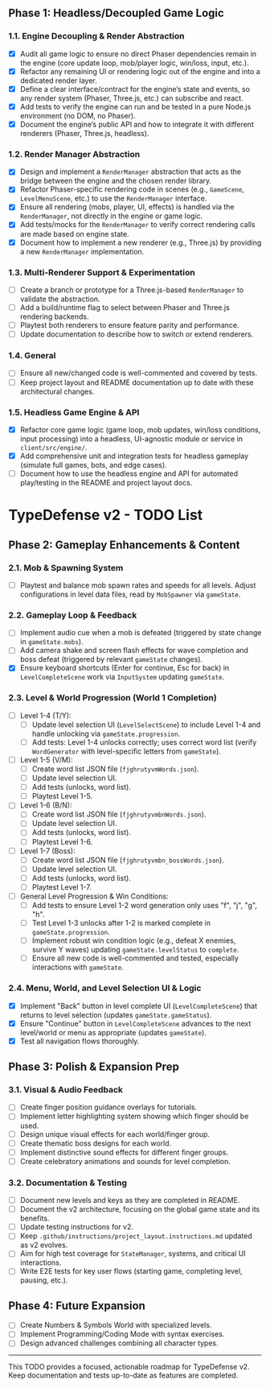 ## Phase 1: Headless/Decoupled Game Logic

### 1.1. Engine Decoupling & Render Abstraction

- [x] Audit all game logic to ensure no direct Phaser dependencies remain in the engine (core update loop, mob/player logic, win/loss, input, etc.).
- [x] Refactor any remaining UI or rendering logic out of the engine and into a dedicated render layer.
- [x] Define a clear interface/contract for the engine’s state and events, so any render system (Phaser, Three.js, etc.) can subscribe and react.
- [x] Add tests to verify the engine can run and be tested in a pure Node.js environment (no DOM, no Phaser).
- [x] Document the engine’s public API and how to integrate it with different renderers (Phaser, Three.js, headless).

### 1.2. Render Manager Abstraction

- [x] Design and implement a `RenderManager` abstraction that acts as the bridge between the engine and the chosen render library.
- [x] Refactor Phaser-specific rendering code in scenes (e.g., `GameScene`, `LevelMenuScene`, etc.) to use the `RenderManager` interface.
- [x] Ensure all rendering (mobs, player, UI, effects) is handled via the `RenderManager`, not directly in the engine or game logic.
- [x] Add tests/mocks for the `RenderManager` to verify correct rendering calls are made based on engine state.
- [x] Document how to implement a new renderer (e.g., Three.js) by providing a new `RenderManager` implementation.

### 1.3. Multi-Renderer Support & Experimentation

- [ ] Create a branch or prototype for a Three.js-based `RenderManager` to validate the abstraction.
- [ ] Add a build/runtime flag to select between Phaser and Three.js rendering backends.
- [ ] Playtest both renderers to ensure feature parity and performance.
- [ ] Update documentation to describe how to switch or extend renderers.

### 1.4. General

- [ ] Ensure all new/changed code is well-commented and covered by tests.
- [ ] Keep project layout and README documentation up to date with these architectural changes.

### 1.5. Headless Game Engine & API

- [x] Refactor core game logic (game loop, mob updates, win/loss conditions, input processing) into a headless, UI-agnostic module or service in `client/src/engine/`.
- [x] Add comprehensive unit and integration tests for headless gameplay (simulate full games, bots, and edge cases).
- [ ] Document how to use the headless engine and API for automated play/testing in the README and project layout docs.

# TypeDefense v2 - TODO List

## Phase 2: Gameplay Enhancements & Content

### 2.1. Mob & Spawning System

- [ ] Playtest and balance mob spawn rates and speeds for all levels. Adjust configurations in level data files, read by `MobSpawner` via `gameState`.

### 2.2. Gameplay Loop & Feedback

- [ ] Implement audio cue when a mob is defeated (triggered by state change in `gameState.mobs`).
- [ ] Add camera shake and screen flash effects for wave completion and boss defeat (triggered by relevant `gameState` changes).
- [x] Ensure keyboard shortcuts (Enter for continue, Esc for back) in `LevelCompleteScene` work via `InputSystem` updating `gameState`.

### 2.3. Level & World Progression (World 1 Completion)

- [ ] Level 1-4 (T/Y):
  - [ ] Update level selection UI (`LevelSelectScene`) to include Level 1-4 and handle unlocking via `gameState.progression`.
  - [ ] Add tests: Level 1-4 unlocks correctly; uses correct word list (verify `WordGenerator` with level-specific letters from `gameState`).
- [ ] Level 1-5 (V/M):
  - [ ] Create word list JSON file (`fjghrutyvmWords.json`).
  - [ ] Update level selection UI.
  - [ ] Add tests (unlocks, word list).
  - [ ] Playtest Level 1-5.
- [ ] Level 1-6 (B/N):
  - [ ] Create word list JSON file (`fjghrutyvmbnWords.json`).
  - [ ] Update level selection UI.
  - [ ] Add tests (unlocks, word list).
  - [ ] Playtest Level 1-6.
- [ ] Level 1-7 (Boss):
  - [ ] Create word list JSON file (`fjghrutyvmbn_bossWords.json`).
  - [ ] Update level selection UI.
  - [ ] Add tests (unlocks, word list).
  - [ ] Playtest Level 1-7.
- [ ] General Level Progression & Win Conditions:
  - [ ] Add tests to ensure Level 1-2 word generation only uses "f", "j", "g", "h".
  - [ ] Test Level 1-3 unlocks after 1-2 is marked complete in `gameState.progression`.
  - [ ] Implement robust win condition logic (e.g., defeat X enemies, survive Y waves) updating `gameState.levelStatus` to `complete`.
  - [ ] Ensure all new code is well-commented and tested, especially interactions with `gameState`.

### 2.4. Menu, World, and Level Selection UI & Logic

- [x] Implement "Back" button in level complete UI (`LevelCompleteScene`) that returns to level selection (updates `gameState.gameStatus`).
- [x] Ensure "Continue" button in `LevelCompleteScene` advances to the next level/world or menu as appropriate (updates `gameState`).
- [x] Test all navigation flows thoroughly.

## Phase 3: Polish & Expansion Prep

### 3.1. Visual & Audio Feedback

- [ ] Create finger position guidance overlays for tutorials.
- [ ] Implement letter highlighting system showing which finger should be used.
- [ ] Design unique visual effects for each world/finger group.
- [ ] Create thematic boss designs for each world.
- [ ] Implement distinctive sound effects for different finger groups.
- [ ] Create celebratory animations and sounds for level completion.

### 3.2. Documentation & Testing

- [ ] Document new levels and keys as they are completed in README.
- [ ] Document the v2 architecture, focusing on the global game state and its benefits.
- [ ] Update testing instructions for v2.
- [ ] Keep `.github/instructions/project_layout.instructions.md` updated as v2 evolves.
- [ ] Aim for high test coverage for `StateManager`, systems, and critical UI interactions.
- [ ] Write E2E tests for key user flows (starting game, completing level, pausing, etc.).

## Phase 4: Future Expansion

- [ ] Create Numbers & Symbols World with specialized levels.
- [ ] Implement Programming/Coding Mode with syntax exercises.
- [ ] Design advanced challenges combining all character types.

---

This TODO provides a focused, actionable roadmap for TypeDefense v2. Keep documentation and tests up-to-date as features are completed.
